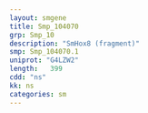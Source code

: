 ```yaml
---
layout: smgene
title: Smp_104070
grp: Smp_10
description: "SmHox8 (fragment)"
smp: Smp_104070.1
uniprot: "G4LZW2"
length:   399
cdd: "ns"
kk: ns
categories: sm
---
```


